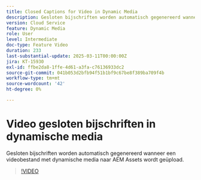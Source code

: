 ```yaml
---
title: Closed Captions for Video in Dynamic Media
description: Gesloten bijschriften worden automatisch gegenereerd wanneer een videobestand naar dynamische media wordt geüpload.
version: Cloud Service
feature: Dynamic Media
role: User
level: Intermediate
doc-type: Feature Video
duration: 233
last-substantial-update: 2025-03-11T00:00:00Z
jira: KT-15930
exl-id: ffbe2da8-1ffe-4d61-a3fa-c76136933dc2
source-git-commit: 041b053d2bfb94f51b1bf9c67be8f389ba709f4b
workflow-type: tm+mt
source-wordcount: '42'
ht-degree: 0%

---
```


# Video gesloten bijschriften in dynamische media

Gesloten bijschriften worden automatisch gegenereerd wanneer een videobestand met dynamische media naar AEM Assets wordt geüpload.

>[!VIDEO](https://video.tv.adobe.com/v/3432627/?learn=on)
